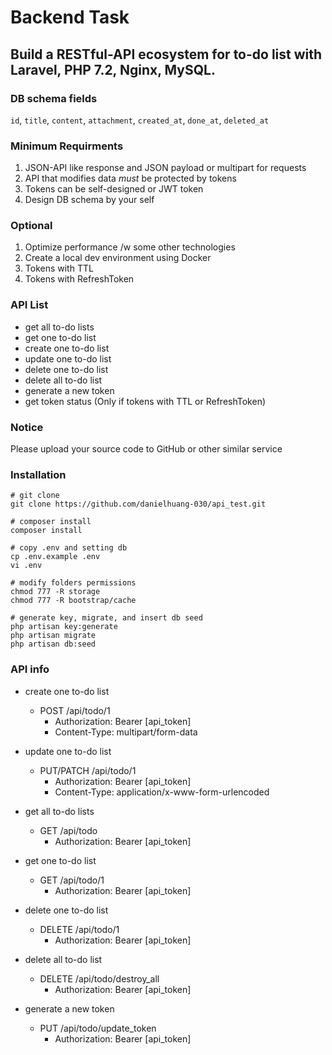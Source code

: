 # Backend Task

## Build a RESTful-API ecosystem for to-do list with Laravel, PHP 7.2, Nginx, MySQL.

### DB schema fields
`id`, `title`, `content`, `attachment`, `created_at`, `done_at`, `deleted_at`

### Minimum Requirments

1. JSON-API like response and JSON payload or multipart for requests
2. API that modifies data *must* be protected by tokens
3. Tokens can be self-designed or JWT token
4. Design DB schema by your self

### Optional

1. Optimize performance /w some other technologies
2. Create a local dev environment using Docker
3. Tokens with TTL
4. Tokens with RefreshToken

### API List

* get all to-do lists
* get one to-do list
* create one to-do list
* update one to-do list
* delete one to-do list
* delete all to-do list
* generate a new token
* get token status (Only if tokens with TTL or RefreshToken)

### Notice

Please upload your source code to GitHub or other similar service

### Installation

```shell
# git clone
git clone https://github.com/danielhuang-030/api_test.git

# composer install
composer install

# copy .env and setting db
cp .env.example .env
vi .env

# modify folders permissions
chmod 777 -R storage
chmod 777 -R bootstrap/cache

# generate key, migrate, and insert db seed
php artisan key:generate
php artisan migrate
php artisan db:seed

```

### API info

* create one to-do list
  * POST /api/todo/1
    * Authorization: Bearer [api_token]
    * Content-Type: multipart/form-data

* update one to-do list
  * PUT/PATCH /api/todo/1
    * Authorization: Bearer [api_token]
    * Content-Type: application/x-www-form-urlencoded

* get all to-do lists
  * GET /api/todo
    * Authorization: Bearer [api_token]

* get one to-do list
  * GET /api/todo/1
    * Authorization: Bearer [api_token]

* delete one to-do list
  * DELETE /api/todo/1
    * Authorization: Bearer [api_token]

* delete all to-do list
  * DELETE /api/todo/destroy_all
    * Authorization: Bearer [api_token]

* generate a new token
  * PUT /api/todo/update_token
    * Authorization: Bearer [api_token]
